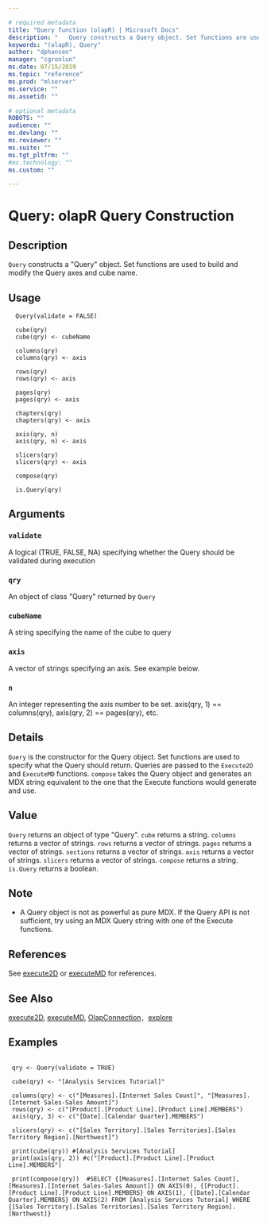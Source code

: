 ```yaml
--- 

# required metadata 
title: "Query function (olapR) | Microsoft Docs" 
description: "   Query constructs a Query object. Set functions are used to build and modify the Query axes and cube name. " 
keywords: "(olapR), Query" 
author: "dphansen" 
manager: "cgronlun" 
ms.date: 07/15/2019
ms.topic: "reference" 
ms.prod: "mlserver" 
ms.service: "" 
ms.assetid: "" 

# optional metadata 
ROBOTS: "" 
audience: "" 
ms.devlang: "" 
ms.reviewer: "" 
ms.suite: "" 
ms.tgt_pltfrm: "" 
#ms.technology: "" 
ms.custom: "" 

--- 
```





 # Query: olapR Query Construction 

 ## Description

`Query` constructs a "Query" object. Set functions are used to build and modify the Query axes and cube name.



 ## Usage

```   
  Query(validate = FALSE)

  cube(qry)
  cube(qry) <- cubeName

  columns(qry)
  columns(qry) <- axis

  rows(qry)
  rows(qry) <- axis

  pages(qry)
  pages(qry) <- axis

  chapters(qry)
  chapters(qry) <- axis

  axis(qry, n)
  axis(qry, n) <- axis

  slicers(qry)
  slicers(qry) <- axis

  compose(qry)

  is.Query(qry)

```


 ## Arguments



 ### `validate`
 A logical (TRUE, FALSE, NA) specifying whether the Query should be validated during execution 


 ### `qry`
 An object of class "Query" returned by `Query` 


 ### `cubeName`
 A string specifying the name of the cube to query 


 ### `axis`
 A vector of strings specifying an axis. See example below. 


 ### `n`
 An integer representing the axis number to be set. axis(qry, 1) == columns(qry), axis(qry, 2) == pages(qry), etc. 




 ## Details

`Query` is the constructor for the Query object. Set functions are used to specify what the Query should return. Queries are passed to the `Execute2D` and `ExecuteMD` functions. `compose` takes the Query object and generates an MDX string equivalent to the one that the Execute functions would generate and use.



 ## Value

`Query` returns an object of type "Query". 
`cube` returns a string. 
`columns` returns a vector of strings. 
`rows` returns a vector of strings. 
`pages` returns a vector of strings. 
`sections` returns a vector of strings. 
`axis` returns a vector of strings. 
`slicers` returns a vector of strings. 
`compose` returns a string. 
`is.Query` returns a boolean.


 ## Note

- A Query object is not as powerful as pure MDX. If the Query API is not sufficient, try using an MDX Query string with one of the Execute functions.



 ## References
  See [execute2D](Execute2D.md) or [executeMD](ExecuteMD.md) for references.  


 ## See Also

[execute2D](Execute2D.md), [executeMD](ExecuteMD.md), [OlapConnection](OlapConnection.md)`, `[explore](Explore.md)


 ## Examples

 ```

  qry <- Query(validate = TRUE)

  cube(qry) <- "[Analysis Services Tutorial]"

  columns(qry) <- c("[Measures].[Internet Sales Count]", "[Measures].[Internet Sales-Sales Amount]")
  rows(qry) <- c("[Product].[Product Line].[Product Line].MEMBERS") 
  axis(qry, 3) <- c("[Date].[Calendar Quarter].MEMBERS")

  slicers(qry) <- c("[Sales Territory].[Sales Territories].[Sales Territory Region].[Northwest]")

  print(cube(qry)) #[Analysis Services Tutorial]
  print(axis(qry, 2)) #c("[Product].[Product Line].[Product Line].MEMBERS") 

  print(compose(qry))  #SELECT {[Measures].[Internet Sales Count], [Measures].[Internet Sales-Sales Amount]} ON AXIS(0), {[Product].[Product Line].[Product Line].MEMBERS} ON AXIS(1), {[Date].[Calendar Quarter].MEMBERS} ON AXIS(2) FROM [Analysis Services Tutorial] WHERE {[Sales Territory].[Sales Territories].[Sales Territory Region].[Northwest]}
```


